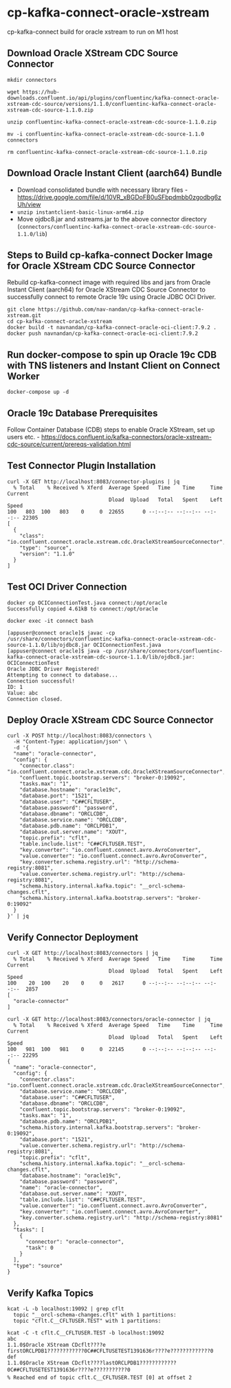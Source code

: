 # cp-kafka-connect-oracle-xstream
cp-kafka-connect build for oracle xstream to run on M1 host

## Download Oracle XStream CDC Source Connector
```
mkdir connectors

wget https://hub-downloads.confluent.io/api/plugins/confluentinc/kafka-connect-oracle-xstream-cdc-source/versions/1.1.0/confluentinc-kafka-connect-oracle-xstream-cdc-source-1.1.0.zip

unzip confluentinc-kafka-connect-oracle-xstream-cdc-source-1.1.0.zip

mv -i confluentinc-kafka-connect-oracle-xstream-cdc-source-1.1.0 connectors

rm confluentinc-kafka-connect-oracle-xstream-cdc-source-1.1.0.zip
```

## Download Oracle Instant Client (aarch64) Bundle
- Download consolidated bundle with necessary library files - https://drive.google.com/file/d/10VR_xBGDoFB0uSFbpdmbb0zgodbg6zUh/view
- ```unzip instantclient-basic-linux-arm64.zip```
- Move ojdbc8.jar and xstreams.jar to the above connector directory (```connectors/confluentinc-kafka-connect-oracle-xstream-cdc-source-1.1.0/lib```)

## Steps to Build cp-kafka-connect Docker Image for Oracle XStream CDC Source Connector
Rebuild cp-kafka-connect image with required libs and jars from Oracle Instant Client (aarch64) for Oracle XStream CDC Source Connector to successfully connect to remote Oracle 19c using Oracle JDBC OCI Driver.

```
git clone https://github.com/nav-nandan/cp-kafka-connect-oracle-xstream.git
cd cp-kafka-connect-oracle-xstream
docker build -t navnandan/cp-kafka-connect-oracle-oci-client:7.9.2 .
docker push navnandan/cp-kafka-connect-oracle-oci-client:7.9.2
```

## Run docker-compose to spin up Oracle 19c CDB with TNS listeners and Instant Client on Connect Worker

```
docker-compose up -d
```

## Oracle 19c Database Prerequisites
Follow Container Database (CDB) steps to enable Oracle XStream, set up users etc. - https://docs.confluent.io/kafka-connectors/oracle-xstream-cdc-source/current/prereqs-validation.html

## Test Connector Plugin Installation

```
curl -X GET http://localhost:8083/connector-plugins | jq
  % Total    % Received % Xferd  Average Speed   Time    Time     Time  Current
                                 Dload  Upload   Total   Spent    Left  Speed
100   803  100   803    0     0  22655      0 --:--:-- --:--:-- --:--:-- 22305
[
  {
    "class": "io.confluent.connect.oracle.xstream.cdc.OracleXStreamSourceConnector",
    "type": "source",
    "version": "1.1.0"
  }
]
```

## Test OCI Driver Connection

```
docker cp OCIConnectionTest.java connect:/opt/oracle
Successfully copied 4.61kB to connect:/opt/oracle

docker exec -it connect bash

[appuser@connect oracle]$ javac -cp /usr/share/connectors/confluentinc-kafka-connect-oracle-xstream-cdc-source-1.1.0/lib/ojdbc8.jar OCIConnectionTest.java
[appuser@connect oracle]$ java -cp /usr/share/connectors/confluentinc-kafka-connect-oracle-xstream-cdc-source-1.1.0/lib/ojdbc8.jar: OCIConnectionTest
Oracle JDBC Driver Registered!
Attempting to connect to database...
Connection successful!
ID: 1
Value: abc
Connection closed.
```

## Deploy Oracle XStream CDC Source Connector

```
curl -X POST http://localhost:8083/connectors \
  -H "Content-Type: application/json" \
  -d '{
  "name": "oracle-connector",
  "config": {
    "connector.class": "io.confluent.connect.oracle.xstream.cdc.OracleXStreamSourceConnector",
    "confluent.topic.bootstrap.servers": "broker-0:19092",
    "tasks.max": "1",
    "database.hostname": "oracle19c",
    "database.port": "1521",
    "database.user": "C##CFLTUSER",
    "database.password": "password",
    "database.dbname": "ORCLCDB",
    "database.service.name": "ORCLCDB",
    "database.pdb.name": "ORCLPDB1",
    "database.out.server.name": "XOUT",
    "topic.prefix": "cflt",
    "table.include.list": "C##CFLTUSER.TEST",
    "key.converter": "io.confluent.connect.avro.AvroConverter",
    "value.converter": "io.confluent.connect.avro.AvroConverter",
    "key.converter.schema.registry.url": "http://schema-registry:8081",
    "value.converter.schema.registry.url": "http://schema-registry:8081",
    "schema.history.internal.kafka.topic": "__orcl-schema-changes.cflt",
    "schema.history.internal.kafka.bootstrap.servers": "broker-0:19092"
  }
}' | jq
```

## Verify Connector Deployment

```
curl -X GET http://localhost:8083/connectors | jq
  % Total    % Received % Xferd  Average Speed   Time    Time     Time  Current
                                 Dload  Upload   Total   Spent    Left  Speed
100    20  100    20    0     0   2617      0 --:--:-- --:--:-- --:--:--  2857
[
  "oracle-connector"
]

curl -X GET http://localhost:8083/connectors/oracle-connector | jq
  % Total    % Received % Xferd  Average Speed   Time    Time     Time  Current
                                 Dload  Upload   Total   Spent    Left  Speed
100   981  100   981    0     0  22145      0 --:--:-- --:--:-- --:--:-- 22295
{
  "name": "oracle-connector",
  "config": {
    "connector.class": "io.confluent.connect.oracle.xstream.cdc.OracleXStreamSourceConnector",
    "database.service.name": "ORCLCDB",
    "database.user": "C##CFLTUSER",
    "database.dbname": "ORCLCDB",
    "confluent.topic.bootstrap.servers": "broker-0:19092",
    "tasks.max": "1",
    "database.pdb.name": "ORCLPDB1",
    "schema.history.internal.kafka.bootstrap.servers": "broker-0:19092",
    "database.port": "1521",
    "value.converter.schema.registry.url": "http://schema-registry:8081",
    "topic.prefix": "cflt",
    "schema.history.internal.kafka.topic": "__orcl-schema-changes.cflt",
    "database.hostname": "oracle19c",
    "database.password": "password",
    "name": "oracle-connector",
    "database.out.server.name": "XOUT",
    "table.include.list": "C##CFLTUSER.TEST",
    "value.converter": "io.confluent.connect.avro.AvroConverter",
    "key.converter": "io.confluent.connect.avro.AvroConverter",
    "key.converter.schema.registry.url": "http://schema-registry:8081"
  },
  "tasks": [
    {
      "connector": "oracle-connector",
      "task": 0
    }
  ],
  "type": "source"
}
```

## Verify Kafka Topics

```
kcat -L -b localhost:19092 | grep cflt
  topic "__orcl-schema-changes.cflt" with 1 partitions:
  topic "cflt.C__CFLTUSER.TEST" with 1 partitions:

kcat -C -t cflt.C__CFLTUSER.TEST -b localhost:19092                         
abc
1.1.0$Oracle XStream CDcflt????e
firstORCLPDB1????????????0C##CFLTUSETEST1391636r????e?????????????0
def
1.1.0$Oracle XStream CDcflt????lastORCLPDB1????????????0C##CFLTUSETEST1391636r????e???????????0
% Reached end of topic cflt.C__CFLTUSER.TEST [0] at offset 2
```
